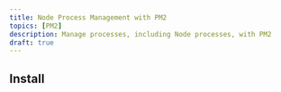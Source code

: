 ```yaml
---
title: Node Process Management with PM2
topics: [PM2]
description: Manage processes, including Node processes, with PM2
draft: true
---
```


## Install

